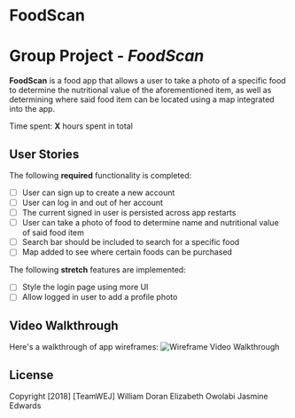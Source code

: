 # FoodScan
# Group Project - *FoodScan*

**FoodScan** is a food app that allows a user to take a photo of a specific food to determine the nutritional value of the aforementioned item, as well as determining where said food item can be located using a map integrated into the app.

Time spent: **X** hours spent in total

## User Stories

The following **required** functionality is completed:

- [ ] User can sign up to create a new account
- [ ] User can log in and out of her account
- [ ] The current signed in user is persisted across app restarts
- [ ] User can take a photo of food to determine name and nutritional value of said food item
- [ ] Search bar should be included to search for a specific food
- [ ] Map added to see where certain foods can be purchased

The following **stretch** features are implemented:

- [ ] Style the login page using more UI
- [ ] Allow logged in user to add a profile photo

## Video Walkthrough

Here's a walkthrough of app wireframes:
<img src='https://i.imgur.com/1PXLRLG.gif' title='Wireframe Video Walkthrough' width='' alt='Wireframe Video Walkthrough' />


## License
Copyright [2018] [TeamWEJ]
William Doran
Elizabeth Owolabi
Jasmine Edwards
